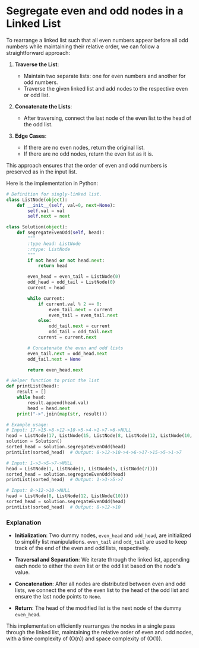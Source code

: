 # Segregate even and odd nodes in a Linked List

To rearrange a linked list such that all even numbers appear before all odd numbers while maintaining their relative order, we can follow a straightforward approach:

1. **Traverse the List**:
   - Maintain two separate lists: one for even numbers and another for odd numbers.
   - Traverse the given linked list and add nodes to the respective even or odd list.

2. **Concatenate the Lists**:
   - After traversing, connect the last node of the even list to the head of the odd list.

3. **Edge Cases**:
   - If there are no even nodes, return the original list.
   - If there are no odd nodes, return the even list as it is.

This approach ensures that the order of even and odd numbers is preserved as in the input list. 

Here is the implementation in Python:

```python
# Definition for singly-linked list.
class ListNode(object):
    def __init__(self, val=0, next=None):
        self.val = val
        self.next = next

class Solution(object):
    def segregateEvenOdd(self, head):
        """
        :type head: ListNode
        :rtype: ListNode
        """
        if not head or not head.next:
            return head

        even_head = even_tail = ListNode(0)
        odd_head = odd_tail = ListNode(0)
        current = head

        while current:
            if current.val % 2 == 0:
                even_tail.next = current
                even_tail = even_tail.next
            else:
                odd_tail.next = current
                odd_tail = odd_tail.next
            current = current.next

        # Concatenate the even and odd lists
        even_tail.next = odd_head.next
        odd_tail.next = None

        return even_head.next

# Helper function to print the list
def printList(head):
    result = []
    while head:
        result.append(head.val)
        head = head.next
    print("->".join(map(str, result)))

# Example usage:
# Input: 17->15->8->12->10->5->4->1->7->6->NULL
head = ListNode(17, ListNode(15, ListNode(8, ListNode(12, ListNode(10, ListNode(5, ListNode(4, ListNode(1, ListNode(7, ListNode(6))))))))))
solution = Solution()
sorted_head = solution.segregateEvenOdd(head)
printList(sorted_head)  # Output: 8->12->10->4->6->17->15->5->1->7

# Input: 1->3->5->7->NULL
head = ListNode(1, ListNode(3, ListNode(5, ListNode(7))))
sorted_head = solution.segregateEvenOdd(head)
printList(sorted_head)  # Output: 1->3->5->7

# Input: 8->12->10->NULL
head = ListNode(8, ListNode(12, ListNode(10)))
sorted_head = solution.segregateEvenOdd(head)
printList(sorted_head)  # Output: 8->12->10
```

### Explanation

- **Initialization**: Two dummy nodes, `even_head` and `odd_head`, are initialized to simplify list manipulations. `even_tail` and `odd_tail` are used to keep track of the end of the even and odd lists, respectively.
  
- **Traversal and Separation**: We iterate through the linked list, appending each node to either the even list or the odd list based on the node's value.

- **Concatenation**: After all nodes are distributed between even and odd lists, we connect the end of the even list to the head of the odd list and ensure the last node points to `None`.

- **Return**: The head of the modified list is the next node of the dummy `even_head`.

This implementation efficiently rearranges the nodes in a single pass through the linked list, maintaining the relative order of even and odd nodes, with a time complexity of \(O(n)\) and space complexity of \(O(1)\).
